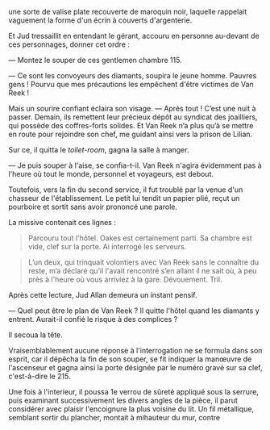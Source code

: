 une sorte de valise plate recouverte de maroquin noir, laquelle rappelait
vaguement la forme d'un écrin à couverts d'argenterie.

Et Jud tressaillit en entendant le gérant, accouru en personne au-devant
de ces personnages, donner cet ordre :

— Montez le souper de ces gentlemen chambre 115.

— Ce sont les convoyeurs des diamants, soupira le jeune homme. Pauvres gens !
Pourvu que mes précautions les empêchent d'être victimes de Van Reek !

Mais un sourire confiant éclaira son visage.
— Après tout ! C’est une nuit à passer. Demain, ils remettent leur précieux
dépôt au syndicat des joailliers, qui possède des coffres-forts solides.
Et Van Reek n’a plus qu’à se mettre en route pour rejoindre son chef,
me guidant ainsi vers la prison de Lilian.

Sur ce, il quitta le _toilet-room_, gagna la salle à manger.

— Je puis souper à l'aise, se confia-t-il. Van Reek n'agira évidemment pas
à l'heure où tout le monde, personnel et voyageurs, est debout.

Toutefois, vers la fin du second service, il fut troublé par la venue d'un
chasseur de l'établissement. Le petit lui tendit un papier plié, reçut un
pourboire et sortit sans avoir prononcé une parole.

La missive contenait ces lignes :

> Parcouru tout l'hôtel. Oakes est certainement parti. Sa chambre est
  vide, clef sur la porte. Ai interrogé les serveurs.

> L’un deux, qui trinquait volontiers avec Van Reek sans le connaître
  du reste, m’a déclaré qu’il l'avait rencontré s’en allant il ne sait où,
  à peu près à l'heure où vous arriviez à la gare. Dévouement. Tril.

Après cette lecture, Jud Allan demeura un instant pensif.

— Quel peut être le plan de Van Reek ? Il quitte l'hôtel quand les diamants
y entrent. Aurait-il confié le risque à des complices ?

Il secoua la tête.

Vraisemblablement aucune réponse à l'interrogation ne se formula dans
son esprit, car il dépêcha la fin de son souper, se fit indiquer la manœuvre
de l'ascenseur et gagna ainsi la porte désignée par le numéro gravé
sur sa clef, c'est-à-dire le 215.

Une fois à l'interieur, il poussa 1e verrou de sûreté appliqué sous la
serrure, puis examinant successivement les divers angles de la pièce, il
parut considérer avec plaisir l'encoignure la plus voisine du lit. Un fil
métallique, semblant sortir du plancher, montait à mihauteur du mur, contre
